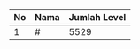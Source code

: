 | No | Nama            | Jumlah Level |
|----|-----------------|--------------|
| 1  | #    |    5529        |
